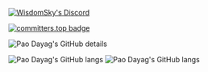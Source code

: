[![WisdomSky's Discord](https://img.shields.io/badge/Discord-@paothevovo-blue)](https://discordapp.com/users/486122279936458762/)


[![committers.top badge](https://user-badge.committers.top/philippines/WisdomSky.svg)](https://user-badge.committers.top/philippines/WisdomSky)

![Pao Dayag's GitHub details](https://github-profile-summary-cards.vercel.app/api/cards/profile-details?username=WisdomSky&theme=tokyonight)

![Pao Dayag's GitHub langs](https://github-profile-summary-cards.vercel.app/api/cards/most-commit-language?username=WisdomSky&theme=tokyonight) ![Pao Dayag's GitHub langs](https://github-profile-summary-cards.vercel.app/api/cards/repos-per-language?username=WisdomSky&theme=tokyonight)
